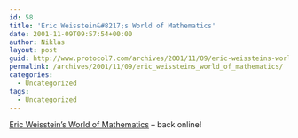 ```yaml
---
id: 58
title: 'Eric Weisstein&#8217;s World of Mathematics'
date: 2001-11-09T09:57:54+00:00
author: Niklas
layout: post
guid: http://www.protocol7.com/archives/2001/11/09/eric-weissteins-world-of-mathematics/
permalink: /archives/2001/11/09/eric_weissteins_world_of_mathematics/
categories:
  - Uncategorized
tags:
  - Uncategorized
---
```

<div class='microid-3608429187bf76d89ddb1620b72d3ea3fb5a1983'>
  <p>
    <a href="http://mathworld.wolfram.com/">Eric Weisstein&#8217;s World of Mathematics</a> &#8211; back online!
  </p>
</div>